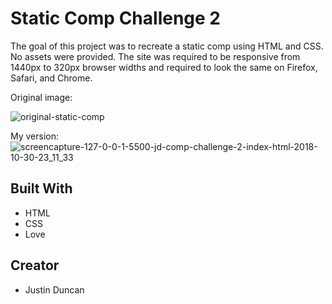 # Static Comp Challenge 2
The goal of this project was to recreate a static comp using HTML and CSS. No assets were provided. The site was required to be responsive from 1440px to 320px browser widths and required to look the same on Firefox, Safari, and Chrome.

Original image:

![original-static-comp](https://user-images.githubusercontent.com/18714169/47766843-7e7b1200-dc96-11e8-8341-4b0c8eca7543.jpg)

My version:
![screencapture-127-0-0-1-5500-jd-comp-challenge-2-index-html-2018-10-30-23_11_33](https://user-images.githubusercontent.com/18714169/47767427-30b3d900-dc99-11e8-86d6-9c5300437247.png)
## Built With
* HTML
* CSS
* Love

## Creator
* Justin Duncan
